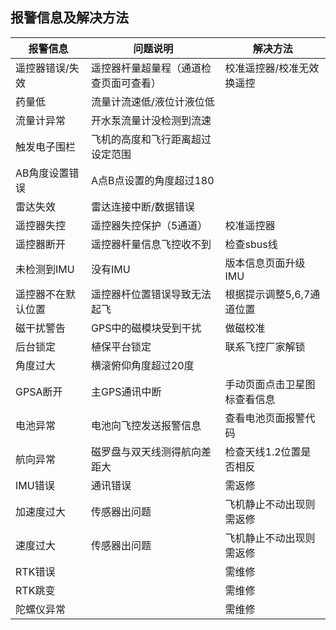 ## 报警信息及解决方法

| **报警信息**   | **问题说明**               | **解决方法** |
|------------------|----------------------------|----------------|
| 遥控器错误/失效 | 遥控器杆量超量程（通道检查页面可查看） | 校准遥控器/校准无效换遥控   |               
|药量低           |       流量计流速低/液位计液位低 |                             |             
|流量计异常                |   开水泵流量计没检测到流速                     |              |
|触发电子围栏                | 飞机的高度和飞行距离超过设定范围                          |              |
|AB角度设置错误               | A点B点设置的角度超过180                          |              |
|雷达失效                |  雷达连接中断/数据错误                         |              |
|遥控器失控           | 遥控器失控保护（5通道）                          | 校准遥控器             |
|遥控器断开            | 遥控器杆量信息飞控收不到                           |检查sbus线              |
|未检测到IMU                |没有IMU                           | 版本信息页面升级IMU|
|遥控器不在默认位置                | 遥控器杆位置错误导致无法起飞             |根据提示调整5,6,7通道位置              |
|磁干扰警告                |GPS中的磁模块受到干扰                           |做磁校准              |
|后台锁定                |植保平台锁定                           |联系飞控厂家解锁              |
|角度过大                | 横滚俯仰角度超过20度                          |              |
|GPSA断开                | 主GPS通讯中断                           |手动页面点击卫星图标查看信息              |
|电池异常               |电池向飞控发送报警信息                          |查看电池页面报警代码              |
|航向异常                |磁罗盘与双天线测得航向差距大                        |检查天线1.2位置是否相反             |
|IMU错误                |  通讯错误                         |           需返修|
|加速度过大                |传感器出问题                           |飞机静止不动出现则需返修             |
|速度过大                |传感器出问题                           | 飞机静止不动出现则需返修             |
|RTK错误                |                          |需维修              |
|RTK跳变                |                           |            需维修|
|陀螺仪异常               |                           |              需维修|





